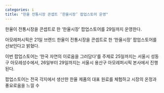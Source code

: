 ```yaml
---
categories: i
title: "한율 전통시장 콘셉트 ‘한율시장’ 팝업스토어 운영"
---
```

한율이 전통시장을 콘셉트로 한 &lsquo;한율시장&rsquo; 팝업스토어를 29일까지 운영한다.



아모레퍼시픽은 21일 브랜드 한율이&nbsp;전통시장을 콘셉트로 한 &lsquo;한율시장&rsquo; 팝업스토어를 선보인다고 밝혔다.

이번 팝업스토어는 &lsquo;한국 자연의 이로움을 그러담다&rsquo;를 주제로 25일까지는 서울시 성동구 아모레성수에서, 26일부터 29일까지는 서울시 용산구 아모레퍼시픽 본사에서 진행된다.

팝업스토어는 전국 각지에서 생산한 한율 제품의 대표 원료를 체험하고 시장의 온정과 풍요로움을 느낄 수